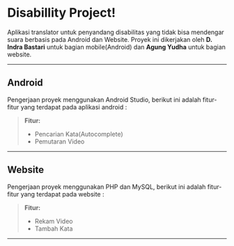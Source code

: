 Disabillity Project!
===================


Aplikasi translator untuk penyandang disabilitas yang tidak bisa mendengar suara berbasis pada Android dan Website. Proyek ini dikerjakan oleh **D. Indra Bastari** untuk bagian mobile(Android) dan **Agung Yudha** untuk bagian website.

----------


Android
-------------

Pengerjaan proyek menggunakan Android Studio, berikut ini adalah fitur-fitur yang terdapat pada aplikasi android :

> **Fitur:**
> 
> - Pencarian Kata(Autocomplete)
> - Pemutaran Video

----------


Website
-------------

Pengerjaan proyek menggunakan PHP dan MySQL, berikut ini adalah fitur-fitur yang terdapat pada website :
> **Fitur:**
> 
> - Rekam Video
> - Tambah Kata

----------
